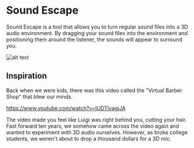 # Sound Escape

  Sound Escape is a tool that allows you to turn regular sound files into a 3D audio environment. By dragging your sound files into the environment and positioning them around the listener, the sounds will appear to surround you.

![alt text](../pics/exm1.png)

## Inspiration
Back when we were kids, there was this video called the "Virtual Barber Shop" that blew our minds.

https://www.youtube.com/watch?v=IUDTlvagjJA

The video made you feel like Luigi was right behind you, cutting your hair. Fast forward ten years, we somehow came across the video again and wanted to experiment with 3D audio ourselves. However, as broke college students, we weren't about to drop a thousand dollars for a 3D mic. 